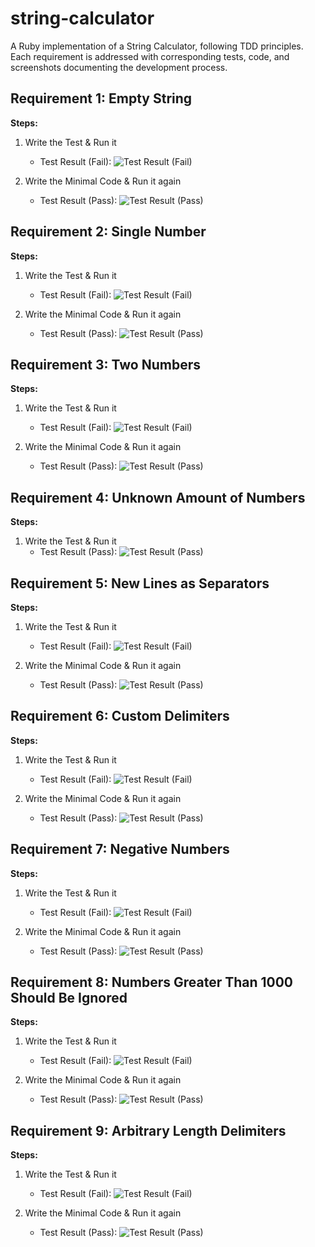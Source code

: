 # string-calculator
A Ruby implementation of a String Calculator, following TDD principles. Each requirement is addressed with corresponding tests, code, and screenshots documenting the development process.


## Requirement 1: Empty String

**Steps:**

1.  Write the Test & Run it
    * Test Result (Fail):
        ![Test Result (Fail)](screenshots/test_empty_string/failed.png)
        
2.  Write the Minimal Code & Run it again
    * Test Result (Pass):
        ![Test Result (Pass)](screenshots/test_empty_string/passed.png)

        
## Requirement 2: Single Number

**Steps:**

1.  Write the Test & Run it
    * Test Result (Fail):
        ![Test Result (Fail)](screenshots/test_single_number/failed.png)
        
2.  Write the Minimal Code & Run it again
    * Test Result (Pass):
        ![Test Result (Pass)](screenshots/test_single_number/passed.png)
        
        
## Requirement 3: Two Numbers

**Steps:**

1.  Write the Test & Run it
    * Test Result (Fail):
        ![Test Result (Fail)](screenshots/test_two_numbers/failed.png)
        
2.  Write the Minimal Code & Run it again
    * Test Result (Pass):
        ![Test Result (Pass)](screenshots/test_two_numbers/passed.png)


## Requirement 4: Unknown Amount of Numbers

**Steps:**

1.  Write the Test & Run it
    * Test Result (Pass):
        ![Test Result (Pass)](screenshots/test_unknown_amount_of_numbers/passed.png)
        
        
## Requirement 5: New Lines as Separators

**Steps:**

1.  Write the Test & Run it
    * Test Result (Fail):
        ![Test Result (Fail)](screenshots/test_new_lines_seperator/failed.png)
        
2.  Write the Minimal Code & Run it again
    * Test Result (Pass):
        ![Test Result (Pass)](screenshots/test_new_lines_seperator/passed.png)

      
## Requirement 6: Custom Delimiters

**Steps:**

1.  Write the Test & Run it
    * Test Result (Fail):
        ![Test Result (Fail)](screenshots/test_custom_delimiters/failed.png)
        
2.  Write the Minimal Code & Run it again
    * Test Result (Pass):
        ![Test Result (Pass)](screenshots/test_custom_delimiters/passed.png)


## Requirement 7: Negative Numbers

**Steps:**

1.  Write the Test & Run it
    * Test Result (Fail):
        ![Test Result (Fail)](screenshots/test_negative_numbers/failed.png)
        
2.  Write the Minimal Code & Run it again
    * Test Result (Pass):
        ![Test Result (Pass)](screenshots/test_negative_numbers/passed.png)


## Requirement 8: Numbers Greater Than 1000 Should Be Ignored

**Steps:**

1.  Write the Test & Run it
    * Test Result (Fail):
        ![Test Result (Fail)](screenshots/test_ignore_gt_1000/failed.png)
        
2.  Write the Minimal Code & Run it again
    * Test Result (Pass):
        ![Test Result (Pass)](screenshots/test_ignore_gt_1000/passed.png)


## Requirement 9: Arbitrary Length Delimiters

**Steps:**

1.  Write the Test & Run it
    * Test Result (Fail):
        ![Test Result (Fail)](screenshots/test_arbitrary_length_delimiters/failed.png)
        
2.  Write the Minimal Code & Run it again
    * Test Result (Pass):
        ![Test Result (Pass)](screenshots/test_arbitrary_length_delimiters/passed.png)
